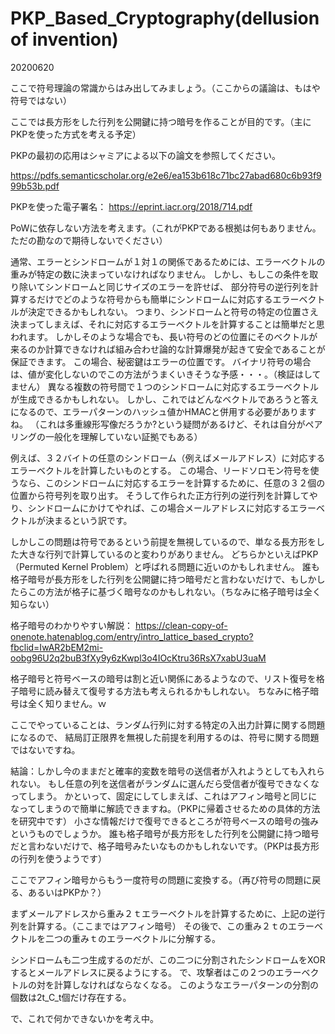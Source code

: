 # PKP_Based_Cryptography(dellusion of invention)

20200620

ここで符号理論の常識からはみ出してみましょう。（ここからの議論は、もはや符号ではない）

ここでは長方形をした行列を公開鍵に持つ暗号を作ることが目的です。（主にPKPを使った方式を考える予定）

PKPの最初の応用はシャミアによる以下の論文を参照してください。

https://pdfs.semanticscholar.org/e2e6/ea153b618c71bc27abad680c6b93f999b53b.pdf

PKPを使った電子署名：
https://eprint.iacr.org/2018/714.pdf


PoWに依存しない方法を考えます。（これがPKPである根拠は何もありません。ただの勘なので期待しないでください）

通常、エラーとシンドロームが１対１の関係であるためには、エラーベクトルの重みが特定の数に決まっていなければなりません。
しかし、もしこの条件を取り除いてシンドロームと同じサイズのエラーを許せば、
部分符号の逆行列を計算するだけでどのような符号からも簡単にシンドロームに対応するエラーベクトルが決定できるかもしれない。
つまり、シンドロームと符号の特定の位置さえ決まってしまえば、それに対応するエラーベクトルを計算することは簡単だと思われます。
しかしそのような場合でも、長い符号のどの位置にそのベクトルが来るのか計算できなければ組み合わせ論的な計算爆発が起きて安全であることが保証できます。
この場合、秘密鍵はエラーの位置です。
バイナリ符号の場合は、値が変化しないのでこの方法がうまくいきそうな予感・・・。（検証はしてません）
異なる複数の符号間で１つのシンドロームに対応するエラーベクトルが生成できるかもしれない。
しかし、これではどんなベクトルであろうと答えになるので、エラーパターンのハッシュ値かHMACと併用する必要がありますね。
（これは多重線形写像だろうか?という疑問があるけど、それは自分がペアリングの一般化を理解していない証拠でもある）

例えば、３２バイトの任意のシンドローム（例えばメールアドレス）に対応するエラーベクトルを計算したいものとする。
この場合、リードソロモン符号を使うなら、このシンドロームに対応するエラーを計算するために、任意の３２個の位置から符号列を取り出す。
そうして作られた正方行列の逆行列を計算してやり、シンドロームにかけてやれば、この場合メールアドレスに対応するエラーベクトルが決まるという訳です。

しかしこの問題は符号であるという前提を無視しているので、単なる長方形をした大きな行列で計算しているのと変わりがありません。
どちらかといえばPKP（Permuted Kernel Problem）と呼ばれる問題に近いのかもしれません。
誰も格子暗号が長方形をした行列を公開鍵に持つ暗号だと言わないだけで、もしかしたらこの方法が格子に基づく暗号なのかもしれない。（ちなみに格子暗号は全く知らない）

格子暗号のわかりやすい解説：
https://clean-copy-of-onenote.hatenablog.com/entry/intro_lattice_based_crypto?fbclid=IwAR2bEM2mi-oobg96U2q2buB3fXy9y6zKwpl3o4IOcKtru36RsX7xabU3uaM

格子暗号と符号ベースの暗号は割と近い関係にあるようなので、リスト復号を格子暗号に読み替えて復号する方法も考えられるかもしれない。
ちなみに格子暗号は全く知りません。ｗ

ここでやっていることは、ランダム行列に対する特定の入出力計算に関する問題になるので、
結局訂正限界を無視した前提を利用するのは、符号に関する問題ではないですね。

結論：しかし今のままだと確率的変数を暗号の送信者が入れようとしても入れられない。
もし任意の列を送信者がランダムに選んだら受信者が復号できなくなってしまう。
かといって、固定にしてしまえば、これはアフィン暗号と同じになってしまうので簡単に解読できますね。（PKPに帰着させるための具体的方法を研究中です）
小さな情報だけで復号できるところが符号ベースの暗号の強みというものでしょうか。
誰も格子暗号が長方形をした行列を公開鍵に持つ暗号だと言わないだけで、格子暗号みたいなものかもしれないです。（PKPは長方形の行列を使うようです）

ここでアフィン暗号からもう一度符号の問題に変換する。（再び符号の問題に戻る、あるいはPKPか？）

まずメールアドレスから重み２ｔエラーベクトルを計算するために、上記の逆行列を計算する。（ここまではアフィン暗号）
その後で、この重み２ｔのエラーベクトルを二つの重みｔのエラーベクトルに分解する。

シンドロームも二つ生成するのだが、この二つに分割されたシンドロームをXORするとメールアドレスに戻るようにする。
で、攻撃者はこの２つのエラーベクトルの対を計算しなければならなくなる。
このようなエラーパターンの分割の個数は2t_C_t個だけ存在する。

で、これで何かできないかを考え中。
